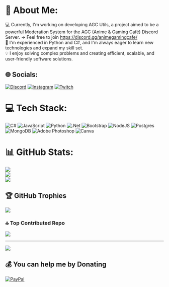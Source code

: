 # 💫 About Me:
💻 Currently, I'm working on developing AGC Utils, a project aimed to be a powerful Moderation System for the AGC (Anime & Gaming Café) Discord Server. -> Feel free to join https://discord.gg/animegamingcafe/<br>🌟 I'm experienced in Python and C#, and I'm always eager to learn new technologies and expand my skill set.<br>💡 I enjoy solving complex problems and creating efficient, scalable, and user-friendly software solutions.


## 🌐 Socials:
[![Discord](https://img.shields.io/badge/Discord-%237289DA.svg?logo=discord&logoColor=white)](https://discord.gg/animegamingcafe) [![Instagram](https://img.shields.io/badge/Instagram-%23E4405F.svg?logo=Instagram&logoColor=white)](https://instagram.com/fabi_chan_99) [![Twitch](https://img.shields.io/badge/Twitch-%239146FF.svg?logo=Twitch&logoColor=white)](https://twitch.tv/fabichan_) 

# 💻 Tech Stack:
![C#](https://img.shields.io/badge/c%23-%23239120.svg?style=flat&logo=c-sharp&logoColor=white) ![JavaScript](https://img.shields.io/badge/javascript-%23323330.svg?style=flat&logo=javascript&logoColor=%23F7DF1E) ![Python](https://img.shields.io/badge/python-3670A0?style=flat&logo=python&logoColor=ffdd54) ![.Net](https://img.shields.io/badge/.NET-5C2D91?style=flat&logo=.net&logoColor=white) ![Bootstrap](https://img.shields.io/badge/bootstrap-%23563D7C.svg?style=flat&logo=bootstrap&logoColor=white) ![NodeJS](https://img.shields.io/badge/node.js-6DA55F?style=flat&logo=node.js&logoColor=white) ![Postgres](https://img.shields.io/badge/postgres-%23316192.svg?style=flat&logo=postgresql&logoColor=white) ![MongoDB](https://img.shields.io/badge/MongoDB-%234ea94b.svg?style=flat&logo=mongodb&logoColor=white) ![Adobe Photoshop](https://img.shields.io/badge/adobephotoshop-%2331A8FF.svg?style=flat&logo=adobephotoshop&logoColor=white) ![Canva](https://img.shields.io/badge/Canva-%2300C4CC.svg?style=flat&logo=Canva&logoColor=white)
# 📊 GitHub Stats:
![](https://github-readme-stats.vercel.app/api?username=FabiChan99&theme=dracula&hide_border=false&include_all_commits=true&count_private=true)<br/>
![](https://github-readme-streak-stats.herokuapp.com/?user=FabiChan99&theme=dracula&hide_border=false)<br/>
![](https://github-readme-stats.vercel.app/api/top-langs/?username=FabiChan99&theme=dracula&hide_border=false&include_all_commits=true&count_private=true&layout=compact)

## 🏆 GitHub Trophies
![](https://github-profile-trophy.vercel.app/?username=FabiChan99&theme=onedark&no-frame=false&no-bg=true&margin-w=4)

### 🔝 Top Contributed Repo
![](https://github-contributor-stats.vercel.app/api?username=FabiChan99&limit=5&theme=dark&combine_all_yearly_contributions=true)

---
[![](https://visitcount.itsvg.in/api?id=FabiChan99&icon=0&color=0)](https://visitcount.itsvg.in)

  ## 💰 You can help me by Donating
  [![PayPal](https://img.shields.io/badge/PayPal-00457C?style=for-the-badge&logo=paypal&logoColor=white)](https://paypal.me/https://www.paypal.com/paypalme/fabichan) 

  
<!-- Proudly created with GPRM ( https://gprm.itsvg.in ) -->
